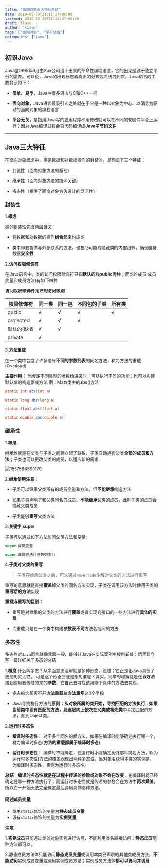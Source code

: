 ```yaml
---
title: "面向对象三大特征总结"
date: 2019-08-30T21:11:27+08:00
lastmod: 2019-08-30T23:11:27+08:00
draft: flase
author: "Kissu"
tags: ["面向对象", "学习总结"]
categories: ["java"]
---
```


## 初识Java

Java是1995年6月由Sun公司设计出来的革命性编程语言，它的出现是源于独立平台的需要。可以说，Java的出现标志着真正的分布式系统的到来。Java语言的主要特点如下：

* **简单、易学**，Java中很多语法与C和C++一样

* **面向对象**，Java语言最吸引人之处就在于它是一种以对象为中心、以消息为驱动的面向对象的编程语言

* **平台无关**，是指用Java写的应用程序不用修改就可以在不同的软硬件平台上运行；因为Java编译过程会将代码编译成**Java字节码文件**

---------------------------

## Java三大特征
在面向对象概念中，类是数据和对数据操作的封装体，具有如下三个特征：

   * 封装性（面向对象方法的基础）

   * 继承性（面向对象方法的技术关键）

   * 多态性（提供了面向对象方法设计的灵活性）



### 封装性
1.**概念**

类的封装性包含两层含义：

* 将数据和对数据的操作**组合**起来构成类

* 类中即要提供与外部联系的方法，也要尽可能的隐藏类的内部细节，确保自身数据**安全性**

2.**访问权限修饰符**

在Java语言中，类的访问权限修饰符只有**默认的**和**public**两种；而类的成员(成员变量和成员方法)有如下四种

**访问权限修饰符允许的访问级别**

| 权限修饰符  | 同一类 | 同一包 | 不同包的子类 | 所有类 |
| ----------- | ------ | ------ | ------------ | ------ |
| public      | √      | √      | √            | √      |
| protected   | √      | √      | √            |        |
| 默认的(缺省 | √      | √      |              |        |
| private     | √      |        |              |        |



3.**方法重载**

在一个类中包含了许多带有**不同的参数列表**的同名方法，称为方法的重载(Overload)

**主要作用：** 当传递不同类型的参数给进来时，可以执行不同的功能；也可以构建默认值的构造器或方法
例：Math类中的abs()方法
```java
static int abs(int a)

static long abs(long a)

static float abs(float a)

static double abs(double a)
```



### 继承性
1.**概念**

继承性就是在父类与子类之间建立起了联系，子类自动拥有父类**全部的成员和方法**；子类也可以更改父类的成员，以适应新的需求



![1567564590179](面向对象三大特征/1567564590179.png)

2.**继承使用注意**：

* 子类可以继承父类所有的成员变量和方法，但**不能继承**构造方法

* 如果子类声明了和父类同名的成员，**不能继承**父类的成员，此时子类的成员会隐藏父类成员 

* 子类能够**重写**父类方法

3.**关键字 super**

子类可以通过如下方法访问父类方法和变量:

````java
super.成员变量

super.成员方法([参数列表])
````

4.**子类对父类的重写**

 >子类在继承父类之后，可以通过`@override`注解对父类的方法进行重写

重写的意思就是直接**覆盖**掉父类的同名方法实现，子类在调用该方法时使用子类的**重写后的方法**实现


**重载与重写的区别：**

* 重写是对继承的父类的方法进行**覆盖**或者实现的接口的一些方法进行**具体的实现**

* 而重载只是在一个类中构建**参数表不同**方法名相同的方法

### 多态性
多态性对`Java`而言就像武器一般，能够让Java在实际案例中披荆斩棘；后面我会写一篇详细关于多态的总结

1.**概念**
什么叫多态？从字面意思理解就是多种形态，没错；它正是让Java具备了更高的灵活性。
可是这个形态到底是指的谁呢？其实，简单的理解就是在**该方法**接到调用者传进的来的**参数**，它自己去寻找该用哪个具体的方法去实现。

* 多态的实现离不开**方法重载**和**方法重写**这2个手段

* Java寻找执行方法的**原则：**从对象所属的类开始，寻找匹配的方法执行；如果当前类中没有匹配的方法，则逐层向上依次在**父类或祖先类**中寻找匹配的方法，直到Object类。

2.**运行时多态性**

* **编译时多态性：** 对于多个同名的额方法，如果在编译时能够确定执行哪一个，称为编译时多态(**方法的重载都属于编译时多态**)

* **运行时多态性：**  编译时不能确定，在运行时才能确定执行那种同名方法，称为运行时多态性(方法的覆盖表现出两种多态性，当对象名获得本类的实例是，为编译时多态性，否则为运行时多态性)

**总结：**编译时多态性就是在过程中传递的参数或对象**不会在改变**，在编译时就已经确定是哪一种方法执行了；而运行时多态性就是传递的参数会在方法中**再次赋值**，所以在一开始无法完全确定最后调用具体哪种方法。

#### **简述成员变量**

* 使用`static`修饰的变量为**静态成员变量** 
* 没有`static`修饰的变量为**实例变量**

**注意：**

1.**实例成员**只能通过类的对象实例进行访问，不能利用类名直接访问；**静态成员**两种方法都可以。

2.静态成员方法体只能访问**静态成员变量**或调用本类已声明的其他类成员方法，**不能访问**实例成员变量或调用实例成员方法；实例成员方法体**都可以访问并调用**